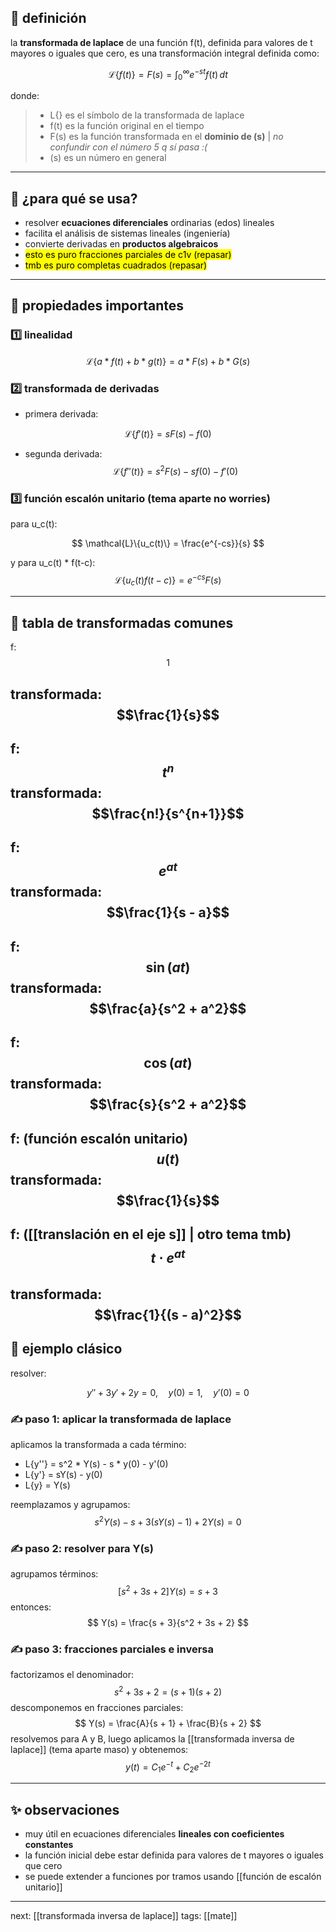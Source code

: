 ## 📌 definición

la **transformada de laplace** de una función f(t), definida para valores de t mayores o iguales que cero, es una transformación integral definida como:

$$
\mathcal{L}\{f(t)\} = F(s) = \int_0^{\infty} e^{-st} f(t) \, dt
$$

donde:
> - L{} es el símbolo de la transformada de laplace
> - f(t) es la función original en el tiempo
> - F(s) es la función transformada en el **dominio de (s)** | *no confundir con el número 5 q sí pasa :(* 
> - (s) es un número en general

---
## 🎯 ¿para qué se usa?

- resolver **ecuaciones diferenciales** ordinarias (edos) lineales
- facilita el análisis de sistemas lineales (ingeniería)
- convierte derivadas en **productos algebraicos**
- <mark class="hltr-red">esto es puro fracciones parciales de c1v (repasar)</mark>
- <mark class="hltr-red">tmb es puro completas cuadrados (repasar)</mark>

---
## 📖 propiedades importantes

### 1️⃣ linealidad


$$
\mathcal{L}\{a*f(t) + b*g(t)\} = a*F(s) + b*G(s)
$$

### 2️⃣ transformada de derivadas

- primera derivada:

$$
\mathcal{L}\{f'(t)\} = sF(s) - f(0)
$$

- segunda derivada:
$$
\mathcal{L}\{f''(t)\} = s^2F(s) - sf(0) - f'(0)
$$

### 3️⃣ función escalón unitario (tema aparte no worries) 

para u_c(t):

$$
\mathcal{L}\{u_c(t)\} = \frac{e^{-cs}}{s}
$$

y para u_c(t) * f(t-c):
$$
\mathcal{L}\{u_c(t)f(t-c)\} = e^{-cs}F(s)
$$

---
## 🧮 tabla de transformadas comunes

f: 
$$1$$

transformada: 
$$\frac{1}{s}$$
---
f: 
$$t^n$$
transformada:  
$$\frac{n!}{s^{n+1}}$$
---
f:  $$e^{at}$$
transformada:  
$$\frac{1}{s - a}$$
---
f:  $$\sin(at)$$
transformada:  
$$\frac{a}{s^2 + a^2}$$
---
f:  $$\cos(at)$$
transformada:  
$$\frac{s}{s^2 + a^2}$$
---
f:  (función escalón unitario)  $$u(t)$$
transformada:  
$$\frac{1}{s}$$
---
f: ([[translación en el eje s]] | otro tema tmb) 
$$t \cdot e^{at}$$  
transformada:  
$$\frac{1}{(s - a)^2}$$
--- 
## 🧪 ejemplo clásico

resolver:

$$
y'' + 3y' + 2y = 0, \quad y(0) = 1, \quad y'(0) = 0
$$

### ✍️ paso 1: aplicar la transformada de laplace

aplicamos la transformada a cada término:

- L{y''} = s^2 * Y(s) - s * y(0) - y'(0)
- L{y'} = sY(s) - y(0)
- L{y} = Y(s)

reemplazamos y agrupamos:
$$
s^2Y(s) - s + 3(sY(s) - 1) + 2Y(s) = 0
$$
### ✍️ paso 2: resolver para Y(s)

agrupamos términos:
$$
[s^2 + 3s + 2]Y(s) = s + 3
$$
entonces:
$$
Y(s) = \frac{s + 3}{s^2 + 3s + 2}
$$

### ✍️ paso 3: fracciones parciales e inversa

factorizamos el denominador:
$$
s^2 + 3s + 2 = (s + 1)(s + 2)
$$
descomponemos en fracciones parciales:
$$
Y(s) = \frac{A}{s + 1} + \frac{B}{s + 2}
$$
resolvemos para A y B, luego aplicamos la [[transformada inversa de laplace]] (tema aparte maso) y obtenemos:
$$
y(t) = C_1 e^{-t} + C_2 e^{-2t}
$$

---
## ✨ observaciones

- muy útil en ecuaciones diferenciales **lineales con coeficientes constantes**
- la función inicial debe estar definida para valores de t mayores o iguales que cero
- se puede extender a funciones por tramos usando [[función de escalón unitario]]

---
next: [[transformada inversa de laplace]]
tags: [[mate]]